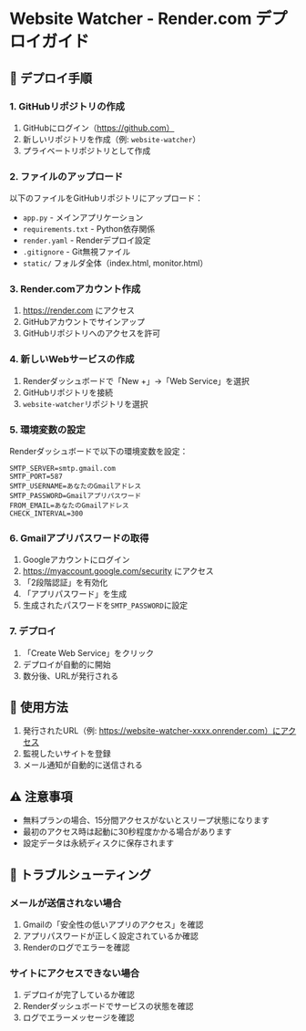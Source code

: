 # Website Watcher - Render.com デプロイガイド

## 🚀 デプロイ手順

### 1. GitHubリポジトリの作成

1. GitHubにログイン（https://github.com）
2. 新しいリポジトリを作成（例: `website-watcher`）
3. プライベートリポジトリとして作成

### 2. ファイルのアップロード

以下のファイルをGitHubリポジトリにアップロード：
- `app.py` - メインアプリケーション
- `requirements.txt` - Python依存関係
- `render.yaml` - Renderデプロイ設定
- `.gitignore` - Git無視ファイル
- `static/` フォルダ全体（index.html, monitor.html）

### 3. Render.comアカウント作成

1. https://render.com にアクセス
2. GitHubアカウントでサインアップ
3. GitHubリポジトリへのアクセスを許可

### 4. 新しいWebサービスの作成

1. Renderダッシュボードで「New +」→「Web Service」を選択
2. GitHubリポジトリを接続
3. `website-watcher`リポジトリを選択

### 5. 環境変数の設定

Renderダッシュボードで以下の環境変数を設定：

```
SMTP_SERVER=smtp.gmail.com
SMTP_PORT=587
SMTP_USERNAME=あなたのGmailアドレス
SMTP_PASSWORD=Gmailアプリパスワード
FROM_EMAIL=あなたのGmailアドレス
CHECK_INTERVAL=300
```

### 6. Gmailアプリパスワードの取得

1. Googleアカウントにログイン
2. https://myaccount.google.com/security にアクセス
3. 「2段階認証」を有効化
4. 「アプリパスワード」を生成
5. 生成されたパスワードを`SMTP_PASSWORD`に設定

### 7. デプロイ

1. 「Create Web Service」をクリック
2. デプロイが自動的に開始
3. 数分後、URLが発行される

## 📝 使用方法

1. 発行されたURL（例: https://website-watcher-xxxx.onrender.com）にアクセス
2. 監視したいサイトを登録
3. メール通知が自動的に送信される

## ⚠️ 注意事項

- 無料プランの場合、15分間アクセスがないとスリープ状態になります
- 最初のアクセス時は起動に30秒程度かかる場合があります
- 設定データは永続ディスクに保存されます

## 🔧 トラブルシューティング

### メールが送信されない場合
1. Gmailの「安全性の低いアプリのアクセス」を確認
2. アプリパスワードが正しく設定されているか確認
3. Renderのログでエラーを確認

### サイトにアクセスできない場合
1. デプロイが完了しているか確認
2. Renderダッシュボードでサービスの状態を確認
3. ログでエラーメッセージを確認